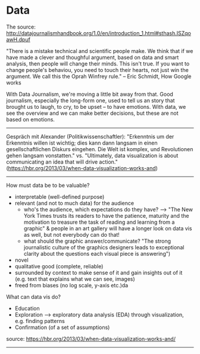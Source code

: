 # Data

The source:
http://datajournalismhandbook.org/1.0/en/introduction_1.html#sthash.ISZqoawH.dpuf


"There is a mistake technical and scientific people make. We think that if we have made a clever and thoughful argument, based on data and smart analysis, then people will change their minds. This isn't true. If you want to change people's behaviou, you need to touch their hearts, not just win the argument. We call this the Oprah Winfrey rule." – Eric Schmidt, How Google works

With Data Journalism, we're moving a little bit away from that. Good journalism, especially the long-form one, used to tell us an story that brought us to laugh, to cry, to be upset – to have emotions.
With data, we see the overview and we can make better decisions, but these are not based on emotions.

----
Gespräch mit Alexander (Politikwissenschaftler): "Erkenntnis um der Erkenntnis willen ist wichtig; dies kann dann langsam in einen gesellschaftlichen Diskurs eingehen. Die Welt ist komplex, und Revolutionen gehen langsam vonstatten." vs. "Ultimately, data visualization is about communicating an idea that will drive action." (https://hbr.org/2013/03/when-data-visualization-works-and)

----
How must data be to be valuable?
- interpretable (well-defined purpose)
- relevant (and not to much data) for the audience
  - who's the audience, which expectations do they have? --> "The New York Times trusts its readers to have the patience, maturity and the motivation to treasure the task of reading and learning from a graphic" & people in an art gallery will have a longer look on data vis as well, but not everybody can do that!
  - what should the graphic answer/communicate? "The strong journalistic culture of the graphics designers leads to exceptional clarity about the questions each visual piece is answering")
- novel
- qualitative good (complete, reliable)
- surrounded by context to make sense of it and gain insights out of it (e.g. text that explains what we can see, images)
- freed from biases (no log scale, y-axis etc.)da

What can data vis do?
- Education
- Exploration --> exploratory data analysis (EDA) through visualization, e.g. finding patterns
- Confirmation (of a set of assumptions)

source: https://hbr.org/2013/03/when-data-visualization-works-and/

------


